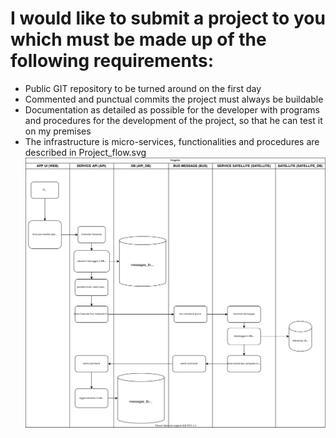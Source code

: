 # I would like to submit a project to you which must be made up of the following requirements:

- Public GIT repository to be turned around on the first day
- Commented and punctual commits the project must always be buildable
- Documentation as detailed as possible for the developer with programs and procedures for the development of the project, so that he can test it on my premises
- The infrastructure is micro-services, functionalities and procedures are described in Project_flow.svg
  ![Project Flow](./Project_flow.svg)
